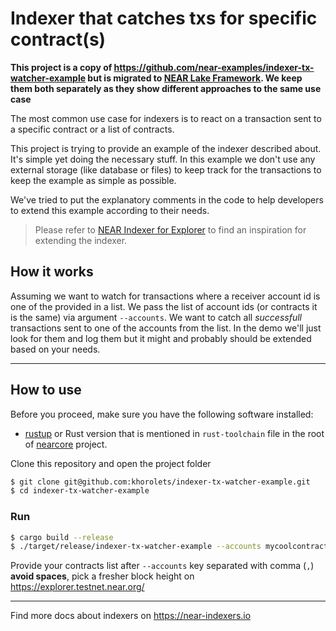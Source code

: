 Indexer that catches txs for specific contract(s)
=================================================

**This project is a copy of https://github.com/near-examples/indexer-tx-watcher-example but is migrated to [NEAR Lake Framework](https://github.com/near/near-lake-framework). We keep them both separately as they show different approaches to the same use case**

The most common use case for indexers is to react on a transaction sent to a specific contract or a list of contracts.

This project is trying to provide an example of the indexer described about. It's simple yet doing the necessary stuff. In this example we don't use any external storage (like database or files) to keep track for the transactions to keep the example as simple as possible.

We've tried to put the explanatory comments in the code to help developers to extend this example according to their needs.


> Please refer to [NEAR Indexer for Explorer](https://github.com/near/near-indexer-for-explorer) to find an inspiration for extending the indexer.


## How it works

Assuming we want to watch for transactions where a receiver account id is one of the provided in a list.
We pass the list of account ids (or contracts it is the same) via argument `--accounts`.
We want to catch all *successfull* transactions sent to one of the accounts from the list.
In the demo we'll just look for them and log them but it might and probably should be extended based on your needs.

---

## How to use

Before you proceed, make sure you have the following software installed:
* [rustup](https://rustup.rs/) or Rust version that is mentioned in `rust-toolchain` file in the root of [nearcore](https://github.com/nearprotocol/nearcore) project.

Clone this repository and open the project folder

```bash
$ git clone git@github.com:khorolets/indexer-tx-watcher-example.git
$ cd indexer-tx-watcher-example
```

### Run

```bash
$ cargo build --release
$ ./target/release/indexer-tx-watcher-example --accounts mycoolcontract.near,myanothercoolcontract.near --block-height 213547494 testnet
```

Provide your contracts list after `--accounts` key separated with comma (`,`) **avoid spaces**, pick a fresher block height on https://explorer.testnet.near.org/

---

Find more docs about indexers on https://near-indexers.io
